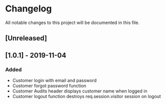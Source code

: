 # Changelog
All notable changes to this project will be documented in this file. 

## [Unreleased]

## [1.0.1] - 2019-11-04
### Added
- Customer login with email and password
- Customer forgot password function
- Customer Audits header displays customer name when logged in
- Customer logout function destroys req.session.visitor session on logout
